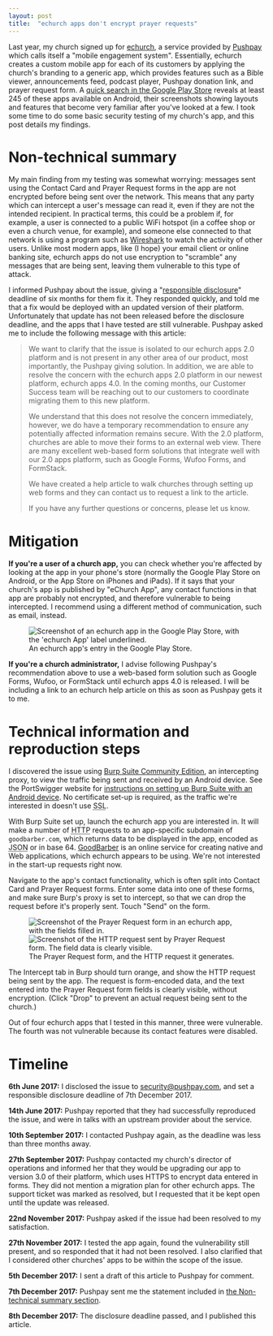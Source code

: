 ```yaml
---
layout: post
title:  "echurch apps don't encrypt prayer requests"
---
```


Last year, my church signed up for [echurch][], a service provided by [Pushpay][] which calls itself a "mobile engagement system". Essentially, echurch creates a custom mobile app for each of its customers by applying the church's branding to a generic app, which provides features such as a Bible viewer, announcements feed, podcast player, Pushpay donation link, and prayer request form. A [quick search in the Google Play Store][play-store-search] reveals at least 245 of these apps available on Android, their screenshots showing layouts and features that become very familiar after you've looked at a few. I took some time to do some basic security testing of my church's app, and this post details my findings.

Non-technical summary
=====================

My main finding from my testing was somewhat worrying: messages sent using the Contact Card and Prayer Request forms in the app are not encrypted before being sent over the network. This means that any party which can intercept a user's message can read it, even if they are not the intended recipient. In practical terms, this could be a problem if, for example, a user is connected to a public WiFi hotspot (in a coffee shop or even a church venue, for example), and someone else connected to that network is using a program such as [Wireshark][] to watch the activity of other users. Unlike most modern apps, like (I hope) your email client or online banking site, echurch apps do not use encryption to "scramble" any messages that are being sent, leaving them vulnerable to this type of attack.

I informed Pushpay about the issue, giving a "[responsible disclosure][]" deadline of six months for them fix it. They responded quickly, and told me that a fix would be deployed with an updated version of their platform. Unfortunately that update has not been released before the disclosure deadline, and the apps that I have tested are still vulnerable. Pushpay asked me to include the following message with this article:

> We want to clarify that the issue is isolated to our echurch apps 2.0 platform and is not present in any other area of our product, most importantly, the Pushpay giving solution. In addition, we are able to resolve the concern with the echurch apps 2.0 platform in our newest platform, echurch apps 4.0. In the coming months, our Customer Success team will be reaching out to our customers to coordinate migrating them to this new platform.
>
> We understand that this does not resolve the concern immediately, however, we do have a temporary recommendation to ensure any potentially affected information remains secure. With the 2.0 platform, churches are able to move their forms to an external web view. There are many excellent web-based form solutions that integrate well with our 2.0 apps platform, such as Google Forms, Wufoo Forms, and FormStack.
>
> We have created a help article to walk churches through setting up web forms and they can contact us to request a link to the article.
>
> If you have any further questions or concerns, please let us know.

Mitigation
==========

**If you're a user of a church app,** you can check whether you're affected by looking at the app in your phone's store (normally the Google Play Store on Android, or the App Store on iPhones and iPads). If it says that your church's app is published by "eChurch App", any contact functions in that app are probably not encrypted, and therefore vulnerable to being intercepted. I recommend using a different method of communication, such as email, instead.

<figure>
	<img alt="Screenshot of an echurch app in the Google Play Store, with the 'echurch App' label underlined." src="/img/posts/echurch/play-ss.png" style="max-height: 512px; max-height: 70vh;">
	<figcaption>An echurch app's entry in the Google Play Store.</figcaption>
</figure>

**If you're a church administrator,** I advise following Pushpay's recommendation above to use a web-based form solution such as Google Forms, Wufoo, or FormStack until echurch apps 4.0 is released. I will be including a link to an echurch help article on this as soon as Pushpay gets it to me.

Technical information and reproduction steps
============================================

I discovered the issue using [Burp Suite Community Edition][burp], an intercepting proxy, to view the traffic being sent and received by an Android device. See the PortSwigger website for [instructions on setting up Burp Suite with an Android device][burp-android]. No certificate set-up is required, as the traffic we're interested in doesn't use <abbr title="Secure Socket Layer">SSL</abbr>.

With Burp Suite set up, launch the echurch app you are interested in. It will make a number of <abbr title="Hypertext Transfer Protocol">HTTP</abbr> requests to an app-specific subdomain of `goodbarber.com`, which returns data to be displayed in the app, encoded as <abbr title="JavaScript Object Notation">JSON</abbr> or in base 64. [GoodBarber][] is an online service for creating native and Web applications, which echurch appears to be using. We're not interested in the start-up requests right now.

Navigate to the app's contact functionality, which is often split into Contact Card and Prayer Request forms. Enter some data into one of these forms, and make sure Burp's proxy is set to intercept, so that we can drop the request before it's properly sent. Touch "Send" on the form.

<figure>
	<div class="pure-g">
		<div class="pure-u-1-3"><img alt="Screenshot of the Prayer Request form in an echurch app, with the fields filled in." src="/img/posts/echurch/form.png"></div>
		<div class="pure-u-2-3"><img alt="Screenshot of the HTTP request sent by Prayer Request form. The field data is clearly visible." src="/img/posts/echurch/form-request.png"></div>
	</div>
	<figcaption>The Prayer Request form, and the HTTP request it generates.</figcaption>
</figure>

The Intercept tab in Burp should turn orange, and show the HTTP request being sent by the app. The request is form-encoded data, and the text entered into the Prayer Request form fields is clearly visible, without encryption. (Click "Drop" to prevent an actual request being sent to the church.)

Out of four echurch apps that I tested in this manner, three were vulnerable. The fourth was not vulnerable because its contact features were disabled.

Timeline
========

**6th June 2017:** I disclosed the issue to [security@pushpay.com](mailto:security@pushpay.com), and set a responsible disclosure deadline of 7th December 2017.

**14th June 2017:** Pushpay reported that they had successfully reproduced the issue, and were in talks with an upstream provider about the service.

**10th September 2017:** I contacted Pushpay again, as the deadline was less than three months away.

**27th September 2017:** Pushpay contacted my church's director of operations and informed her that they would be upgrading our app to version 3.0 of their platform, which uses HTTPS to encrypt data entered in forms. They did not mention a migration plan for other echurch apps. The support ticket was marked as resolved, but I requested that it be kept open until the update was released.

**22nd November 2017:** Pushpay asked if the issue had been resolved to my satisfaction.

**27th November 2017:** I tested the app again, found the vulnerability still present, and so responded that it had not been resolved. I also clarified that I considered other churches' apps to be within the scope of the issue.

**5th December 2017:** I sent a draft of this article to Pushpay for comment.

**7th December 2017:** Pushpay sent me the statement included in [the Non-technical summary section](#non-technical-summary).

**8th December 2017:** The disclosure deadline passed, and I published this article.

[echurch]: https://echurch.com/
[Pushpay]: https://pushpay.com/
[play-store-search]: https://play.google.com/store/search?q=com.echurchapps&c=apps
[Wireshark]: https://www.wireshark.org/
[responsible disclosure]: https://en.wikipedia.org/wiki/Responsible_disclosure
[burp]: https://portswigger.net/burp
[burp-android]: https://support.portswigger.net/customer/portal/articles/1841101-configuring-an-android-device-to-work-with-burp
[GoodBarber]: https://www.goodbarber.com/
